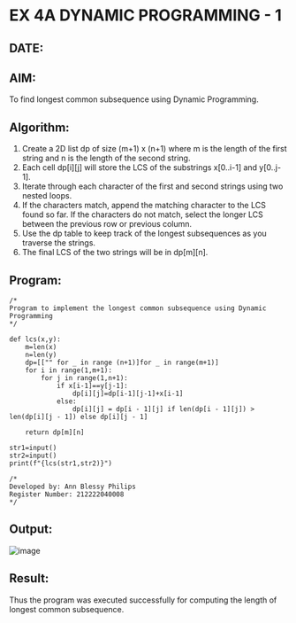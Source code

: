 # EX 4A DYNAMIC PROGRAMMING - 1
## DATE:

## AIM:
To find longest common subsequence using Dynamic Programming.


## Algorithm:

1. Create a 2D list dp of size (m+1) x (n+1) where m is the length of the first string and n is the length of the second string.
2. Each cell dp[i][j] will store the LCS of the substrings x[0..i-1] and y[0..j-1].
3. Iterate through each character of the first and second strings using two nested loops.
4. If the characters match, append the matching character to the LCS found so far. If the characters do not match, select the longer LCS between the previous row or previous column.
5. Use the dp table to keep track of the longest subsequences as you traverse the strings.
6. The final LCS of the two strings will be in dp[m][n].

## Program:
```
/*
Program to implement the longest common subsequence using Dynamic Programming
*/

def lcs(x,y):
    m=len(x)
    n=len(y)
    dp=[["" for _ in range (n+1)]for _ in range(m+1)]
    for i in range(1,m+1):
        for j in range(1,n+1):
            if x[i-1]==y[j-1]:
                dp[i][j]=dp[i-1][j-1]+x[i-1]
            else: 
                dp[i][j] = dp[i - 1][j] if len(dp[i - 1][j]) > len(dp[i][j - 1]) else dp[i][j - 1]
    
    return dp[m][n]

str1=input()
str2=input()
print(f"{lcs(str1,str2)}")

/*
Developed by: Ann Blessy Philips
Register Number: 212222040008
*/
```

## Output:
![image](https://github.com/user-attachments/assets/b9da6014-1be1-4899-96bc-e285e0f94383)

## Result:
Thus the program was executed successfully for computing the length of longest common subsequence.
